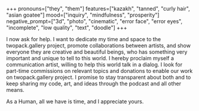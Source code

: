 +++
pronouns=["they", "them"]
features=["kazakh", "tanned", "curly hair", "asian goatee"]
mood=["inquiry", "mindfulness", "prosperity"]
negative_prompt=["3d", "photo", "cinematic", "error face", "error eyes", "incomplete", "low quality", "text", "doodle"]
+++

I now ask for help. I want to dedicate my time and space to the twopack.gallery project, promote collaborations between artists, and show everyone they are creative and beautiful beings, who has something very important and unique to tell to this world. I hereby proclaim myself a communication artist, willing to help this world talk in a dialog. I look for part-time commissions on relevant topics and donations to enable our work on twopack.gallery project. I promise to stay transparent about both and to keep sharing my code, art, and ideas through the podcast and all other means.

As a Human, all we have is time, and I appreciate yours. 